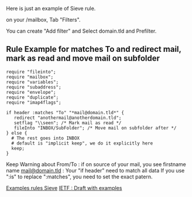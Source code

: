Here is just an example of Sieve rule.

on your /mailbox, Tab "Filters".

You can create "Add filter" and Select domain.tld and Prefilter.

## Rule Example for matches To and redirect mail, mark as read and move mail on subfolder

```
require "fileinto";
require "mailbox";
require "variables";
require "subaddress";
require "envelope";
require "duplicate";
require "imap4flags";

if header :matches "To" "*mail@domain.tld*" {
   redirect "anothermail@anotherdomain.tld";
   setflag "\\seen"; /* Mark mail as read */
   fileInto "INBOX/SubFolder"; /* Move mail on subfolder after */
} else {
  # The rest goes into INBOX
  # default is "implicit keep", we do it explicitly here
  keep;
}
```
Keep Warning about From/To : if on source of your mail, you see firstname name <mail@domain.tld> : Your "if header" need to match all data
If you use ":is" to replace ":matches", you need to set the exact patern.

[Examples rules Sieve](https://doc.dovecot.org/configuration_manual/sieve/examples/)
[IETF : Draft with examples](https://datatracker.ietf.org/doc/html/draft-happel-sieve-filter-rule-metadata-00)
